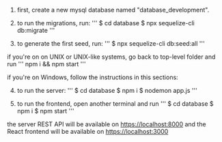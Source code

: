 1. first, create a new mysql database named "database_development".

2. to run the migrations, run:
'''
$ cd database
$ npx sequelize-cli db:migrate
'''

3. to generate the first seed, run:
'''
$ npx sequelize-cli db:seed:all
'''


if you're on on UNIX or UNIX-like systems, go back to top-level folder and run
'''
npm i && npm start
'''

if you're on Windows, follow the instructions in this sections:

4. to run the server:
'''
$ cd database
$ npm i
$ nodemon app.js
'''

5. to run the frontend, open another terminal and run
'''
$ cd database
$ npm i
$ npm start
'''


the server REST API will be available on <https://localhost:8000>
and the React frontend will be available on  <https://localhost:3000>


